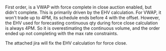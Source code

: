 

First order, is a VWAP with force complete in close auction enabled, but didn't complete.
This is primarily driven by the EHV calculation. For VWAP, it won't trade up to 4PM, its schedule ends before 4 with the offset. However, the EHV used for forecasting continuous qty during force close calculation is always 4PM. So it is overestimating the continuous volume, and the order ended up not completing with the max rate constraints. 

The attached jira will fix the EHV calculation for force close. 

